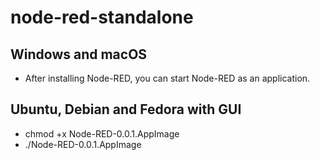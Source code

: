 # node-red-standalone

## Windows and macOS
- After installing Node-RED, you can start Node-RED as an application.

## Ubuntu, Debian and Fedora with GUI
- chmod +x Node-RED-0.0.1.AppImage
- ./Node-RED-0.0.1.AppImage
